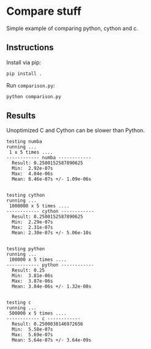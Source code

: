 # Compare stuff

Simple example of comparing python, cython and c.

## Instructions

Install via pip:

```bash
pip install .
```

Run `comparison.py`:

```bash
python comparison.py
```

## Results

Unoptimized C and Cython can be slower than Python. 

```
testing numba
running ...
 1 x 5 times ....
------------ numba ------------ 
  Result: 0.2500152587890625
  Min:  2.92e-07s
  Max:  4.04e-06s
  Mean: 8.46e-07s +/- 1.09e-06s


testing cython
running ...
 1000000 x 5 times ....
------------ cython ------------ 
  Result: 0.2500152587890625
  Min:  2.29e-07s
  Max:  2.31e-07s
  Mean: 2.30e-07s +/- 5.06e-10s


testing python
running ...
 100000 x 5 times ....
------------ python ------------ 
  Result: 0.25
  Min:  3.81e-06s
  Max:  3.87e-06s
  Mean: 3.84e-06s +/- 1.32e-08s


testing c
running ...
 500000 x 5 times ....
------------ c ------------ 
  Result: 0.2500038146972656
  Min:  5.58e-07s
  Max:  5.69e-07s
  Mean: 5.64e-07s +/- 3.64e-09s
```